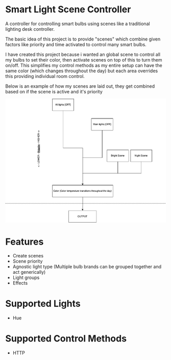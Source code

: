# Smart Light Scene Controller
A controller for controlling smart bulbs using scenes like a traditional lighting desk controller.

The basic idea of this project is to provide "scenes" which combine given factors like priority and time activated to control many smart bulbs.

I have created this project because i wanted an global scene to control all my bulbs to set their color, then activate scenes on top of this to turn them on/off. This simplifies my control methods as my entire setup can have the same color (which changes throughout the day) but each area overrides this providing individual room control.

Below is an example of how my scenes are laid out, they get combined based on if the scene is active and it's priority

![alt text](<./img/example.png>)

# Features
* Create scenes
* Scene priority
* Agnostic light type (Multiple bulb brands can be grouped together and act generically)
* Light groups
* Effects

# Supported Lights
* Hue

# Supported Control Methods
* HTTP